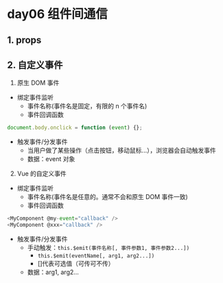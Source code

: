 # day06 组件间通信

## 1. props

## 2. 自定义事件

1. 原生 DOM 事件

- 绑定事件监听
  - 事件名称(事件名是固定，有限的 n 个事件名)
  - 事件回调函数

```js
document.body.onclick = function (event) {};
```

- 触发事件/分发事件
  - 当用户做了某些操作（点击按钮，移动鼠标...），浏览器会自动触发事件
  - 数据：event 对象

2. Vue 的自定义事件

- 绑定事件监听
  - 事件名称(事件名是任意的。通常不会和原生 DOM 事件一致)
  - 事件回调函数

```js
<MyComponent @my-event="callback" />
<MyComponent @xxx="callback" />
```

- 触发事件/分发事件
  - 手动触发：`this.$emit(事件名称[, 事件参数1, 事件参数2...])`
    - `this.$emit(eventName[, arg1, arg2...])`
    - []代表可选值（可传可不传）
  - 数据：arg1, arg2...
